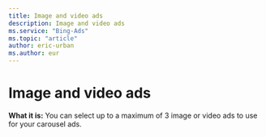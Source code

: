```yaml
---
title: Image and video ads
description: Image and video ads
ms.service: "Bing-Ads"
ms.topic: "article"
author: eric-urban
ms.author: eur
---
```


# Image and video ads

**What it is:**  You can select up to a maximum of 3 image or video ads to use for your carousel ads.


